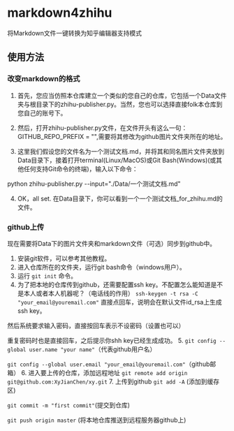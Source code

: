 # markdown4zhihu
将Markdown文件一键转换为知乎编辑器支持模式

## 使用方法

### 改变markdown的格式
1. 首先，您应当仿照本仓库建立一个类似的您自己的仓库，它包括一个Data文件夹与根目录下的zhihu-publisher.py。当然，您也可以选择直接folk本仓库到您自己的账号下。

2. 然后，打开zhihu-publisher.py文件，在文件开头有这么一句：GITHUB_REPO_PREFIX = "",需要将其修改为github图片文件夹所在的地址。

3. 这里我们假设您的文件名为一个测试文档.md，并将其和同名图片文件夹放到Data目录下，接着打开terminal(Linux/MacOS)或Git Bash(Windows)(或其他任何支持Git命令的终端)，输入以下命令：

python zhihu-publisher.py --input="./Data/一个测试文档.md"

4. OK，all set. 在Data目录下，你可以看到一个一个测试文档_for_zhihu.md的文件。

### github上传
现在需要将Data下的图片文件夹和markdown文件（可选）同步到github中。
1. 安装git软件，可以参考其他教程。
2. 进入仓库所在的文件夹，运行git bash命令（windows用户）。
3. 运行 `git init` 命令。
4. 为了把本地的仓库传到github，还需要配置ssh key。不配置怎么能知道是不是本人或者本人机器呢？（电话线的作用）
`ssh-keygen -t rsa -C "your_email@youremail.com"`
直接点回车，说明会在默认文件id_rsa上生成ssh key。 

然后系统要求输入密码，直接按回车表示不设密码（设置也可以）

重复密码时也是直接回车，之后提示你shh key已经生成成功。
5. `git config --global user.name "your name"`（代表github用户名）

`git config --global user.email "your_email@youremail.com"`（github邮箱）
6. 进入要上传的仓库，添加远程地址
`git remote add origin git@github.com:XyJianChen/xy.git`
7. 上传到github
`git add -A` (添加到缓存区)

`git commit -m "first commit"`(提交到仓库)

`git push origin master` (将本地仓库推送到远程服务器github上)
